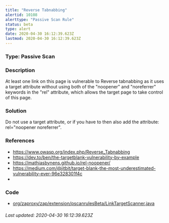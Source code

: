 ```yaml
---
title: "Reverse Tabnabbing"
alertid: 10108
alerttype: "Passive Scan Rule"
status: beta
type: alert
date: 2020-04-30 16:12:39.623Z
lastmod: 2020-04-30 16:12:39.623Z
---
```

### Type: Passive Scan

### Description
At least one link on this page is vulnerable to Reverse tabnabbing as it uses a target attribute without using both of the "noopener" and "noreferrer" keywords in the "rel" attribute, which allows the target page to take control of this page.

### Solution

Do not use a target attribute, or if you have to then also add the attribute: rel="noopener noreferrer".

### References

* https://www.owasp.org/index.php/Reverse_Tabnabbing
* https://dev.to/ben/the-targetblank-vulnerability-by-example
* https://mathiasbynens.github.io/rel-noopener/
* https://medium.com/@jitbit/target-blank-the-most-underestimated-vulnerability-ever-96e328301f4c
* 

### Code

 * [org/zaproxy/zap/extension/pscanrulesBeta/LinkTargetScanner.java](https://github.com/zaproxy/zap-extensions/blob/master/addOns/pscanrulesBeta/src/main/java/org/zaproxy/zap/extension/pscanrulesBeta/LinkTargetScanner.java)

###### Last updated: 2020-04-30 16:12:39.623Z
